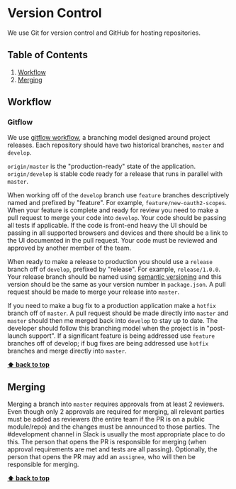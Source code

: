 # Version Control

We use Git for version control and GitHub for hosting repositories.

## Table of Contents
1. [Workflow](#workflow)
2. [Merging](#merging)

## Workflow

### Gitflow

We use [gitflow workflow](http://nvie.com/posts/a-successful-git-branching-model/), a branching model designed around project releases. Each repository should have two historical branches, `master` and `develop`.

`origin/master` is the "production-ready" state of the application. `origin/develop` is stable code ready for a release that runs in parallel with `master`.

When working off of the `develop` branch use `feature` branches descriptively named and prefixed by "feature". For example, `feature/new-oauth2-scopes`. When your feature is complete and ready for review you need to make a pull request to merge your code into `develop`. Your code should be passing all tests if applicable. If the code is front-end heavy the UI should be passing in all supported browsers and devices and there should be a link to the UI documented in the pull request. Your code must be reviewed and approved by another member of the team.

When ready to make a release to production you should use a `release` branch off of `develop`, prefixed by "release". For example, `release/1.0.0`. Your release branch should be named using [semantic versioning](http://semver.org/) and this version should be the same as your version number in `package.json`. A pull request should be made to merge your release into `master`.

If you need to make a bug fix to a production application make a `hotfix` branch off of `master`. A pull request should be made directly into `master` and `master` should then me merged back into `develop` to stay up to date. The developer should follow this branching model when the project is in "post-launch support". If a significant feature is being addressed use `feature` branches off of develop; if bug fixes are being addressed use `hotfix` branches and merge directly into `master`.

**[⬆ back to top](#table-of-contents)**

## Merging
Merging a branch into `master` requires approvals from at least 2 reviewers. Even though only 2 approvals are required for merging, all relevant parties must be added as reviewers (the entire team if the PR is on a public module/repo) and the changes must be announced to those parties. The #development channel in Slack is usually the most appropriate place to do this. The person that opens the PR is responsible for merging (when approval requirements are met and tests are all passing). Optionally, the person that opens the PR may add an `assignee`, who will then be responsible for merging.

**[⬆ back to top](#table-of-contents)**

